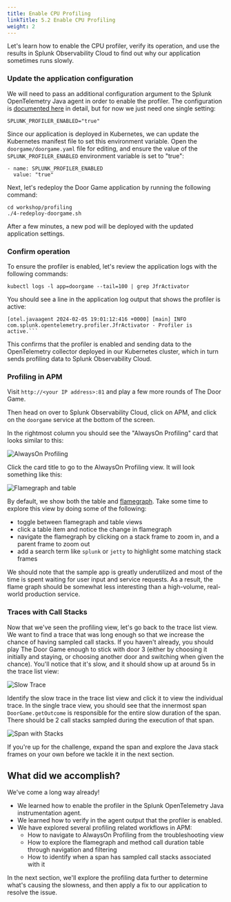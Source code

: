 ```yaml
---
title: Enable CPU Profiling
linkTitle: 5.2 Enable CPU Profiling
weight: 2
---
```


Let's learn how to enable the CPU profiler, verify its operation,
and use the results in Splunk Observability Cloud to find out why our application sometimes runs slowly. 

### Update the application configuration

We will need to pass an additional configuration argument to the Splunk OpenTelemetry Java agent in order to
enable the profiler. The configuration is [documented here](https://docs.splunk.com/observability/en/gdi/get-data-in/application/java/instrumentation/instrument-java-application.html#activate-alwayson-profiling)
in detail, but for now we just need one single setting:

`SPLUNK_PROFILER_ENABLED="true"`

Since our application is deployed in Kubernetes, we can update the Kubernetes manifest file to set this environment variable.  Open the `doorgame/doorgame.yaml` file for editing, and ensure the value of the `SPLUNK_PROFILER_ENABLED` environment variable is set to "true":

````
- name: SPLUNK_PROFILER_ENABLED
  value: "true"
````

Next, let's redeploy the Door Game application by running the following command: 

```
cd workshop/profiling
./4-redeploy-doorgame.sh
```

After a few minutes, a new pod will be deployed with the updated application settings. 

###  Confirm operation

To ensure the profiler is enabled, let's review the application logs with the following commands: 

````
kubectl logs -l app=doorgame --tail=100 | grep JfrActivator
````

You should see a line in the application log output that shows the profiler is active:

````
[otel.javaagent 2024-02-05 19:01:12:416 +0000] [main] INFO com.splunk.opentelemetry.profiler.JfrActivator - Profiler is active.```
````

This confirms that the profiler is enabled and sending data to the OpenTelemetry collector deployed in our Kubernetes cluster, which in turn sends profiling data to Splunk Observability Cloud. 

### Profiling in APM

Visit `http://<your IP address>:81` and play a few more rounds of The Door Game.

Then head on over to Splunk Observability Cloud, click on APM, 
and click on the `doorgame` service at the bottom of the screen. 

In the rightmost column you should see the "AlwaysOn Profiling"
card that looks similar to this:

![AlwaysOn Profiling](../images/always-on-profiling.png)

Click the card title to go to the AlwaysOn Profiling view. It will look something
like this:

![Flamegraph and table](../images/flamegraph_and_table.png)

By default, we show both the table and [flamegraph](https://www.brendangregg.com/flamegraphs.html).
Take some time to explore this view by doing some of the following:

* toggle between flamegraph and table views
* click a table item and notice the change in flamegraph
* navigate the flamegraph by clicking on a stack frame to zoom in, and a parent frame to zoom out
* add a search term like `splunk` or `jetty` to highlight some matching stack frames

We should note that the sample app is greatly underutilized and most of the time
is spent waiting for user input and service requests. As a result, the flame graph
should be somewhat less interesting than a high-volume, real-world production service.

### Traces with Call Stacks

Now that we've seen the profiling view, let's go back to the trace list view. We want to find a
trace that was long enough so that we increase the chance of having sampled call stacks.
If you haven't already, you should play The Door Game enough to stick with door 3
(either by choosing it initially and staying, or choosing another door and switching when given the chance).
You'll notice that it's slow, and it should show up at around 5s in the trace list view:

![Slow Trace](../images/slow_trace.png)

Identify the slow trace in the trace list view and click it to view the
individual trace. In the single trace view, you should see that the innermost span
`DoorGame.getOutcome` is responsible for the entire slow duration of the span.
There should be 2 call stacks sampled during the execution of that span.

![Span with Stacks](../images/span_with_stacks.png)

If you're up for the challenge, expand the span and explore the Java stack frames on your own
before we tackle it in the next section.


## What did we accomplish?

We've come a long way already!

* We learned how to enable the profiler in the Splunk OpenTelemetry Java instrumentation agent.
* We learned how to verify in the agent output that the profiler is enabled.
* We have explored several profiling related workflows in APM:
    * How to navigate to AlwaysOn Profiling from the troubleshooting view
    * How to explore the flamegraph and method call duration table through navigation and filtering
    * How to identify when a span has sampled call stacks associated with it

In the next section, we'll explore the profiling data further to determine what's causing the slowness, and then apply a fix to our application to resolve the issue. 